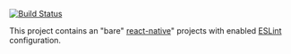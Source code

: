 [![Build Status](https://travis-ci.org/jerolimov/react-native-with-eslint.svg?branch=master)](https://travis-ci.org/jerolimov/react-native-with-eslint)

This project contains an "bare" [react-native](http://facebook.github.io/react-native/)" projects
with enabled [ESLint](https://eslint.org/) configuration.
